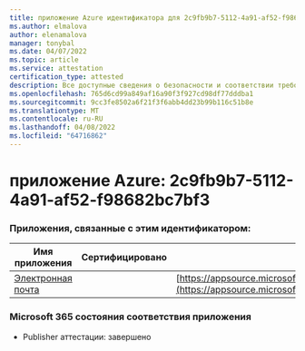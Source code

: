 ```yaml
---
title: приложение Azure идентификатора для 2c9fb9b7-5112-4a91-af52-f98682bc7bf3
ms.author: elmalova
author: elenamalova
manager: tonybal
ms.date: 04/07/2022
ms.topic: article
ms.service: attestation
certification_type: attested
description: Все доступные сведения о безопасности и соответствии требованиям для 2c9fb9b7-5112-4a91-af52-f98682bc7bf3.
ms.openlocfilehash: 765d6cd99a849af16a90f3f927cd98df77dddba1
ms.sourcegitcommit: 9cc3fe8502a6f21f3f6abb4dd23b99b116c51b8e
ms.translationtype: MT
ms.contentlocale: ru-RU
ms.lasthandoff: 04/08/2022
ms.locfileid: "64716862"
---
```

# <a name="azure-app-id-2c9fb9b7-5112-4a91-af52-f98682bc7bf3"></a>приложение Azure: 2c9fb9b7-5112-4a91-af52-f98682bc7bf3


### <a name="apps-associated-with-this-id"></a>Приложения, связанные с этим идентификатором:
| **Имя приложения** | **Сертифицировано** | **Просмотр в AppSource** |
|--------------|---------------|-----------------------|
| [Электронная почта](../forward/emailgistics.emailgistics_shared_email.md) |  | [https://appsource.microsoft.com/product/office/emailgistics.emailgistics_shared_email](https://appsource.microsoft.com/product/office/emailgistics.emailgistics_shared_email) |

### <a name="microsoft-365-app-compliance-status"></a>Microsoft 365 состояния соответствия приложения
- Publisher аттестации: завершено
